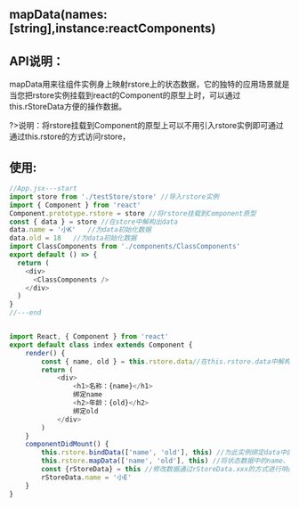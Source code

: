 ## **mapData**(names:[string],instance:reactComponents)

## API说明：

mapData用来往组件实例身上映射rstore上的状态数据，它的独特的应用场景就是当您把rstore实例挂载到react的Component的原型上时，可以通过this.rStoreData方便的操作数据。

?>说明：将rstore挂载到Component的原型上可以不用引入rstore实例即可通过通过this.rstore的方式访问rstore，

## 使用:
```javascript
//App.jsx---start
import store from './testStore/store' //导入rstore实例
import { Component } from 'react'
Component.prototype.rstore = store //将rstore挂载到Component原型
const { data } = store //在store中解构出data
data.name = '小K'   //为data初始化数据
data.old = 18   //为data初始化数据
import ClassComponents from './components/ClassComponents'
export default () => {
  return (
    <div>
      <ClassComponents />
    </div>
  )
}
//---end


import React, { Component } from 'react'
export default class index extends Component {
    render() {
        const { name, old } = this.rstore.data//在this.rstore.data中解构出数据
        return (
            <div>
                <h1>名称：{name}</h1>
                绑定name
                <h2>年龄：{old}</h2>
                绑定old
            </div>
        )
    }
    componentDidMount() {
        this.rstore.bindData(['name', 'old'], this) //为此实例绑定data中的name和old数据的更新
        this.rstore.mapData(['name', 'old'], this) //将状态数据中的name、old映射到此组件的rStoreData身上
        const {rStoreData} = this //修改数据通过rStoreData.xxx的方式进行响应式更新，谨记切勿深度解构
        rStoreData.name = '小E'
    }
}


```
